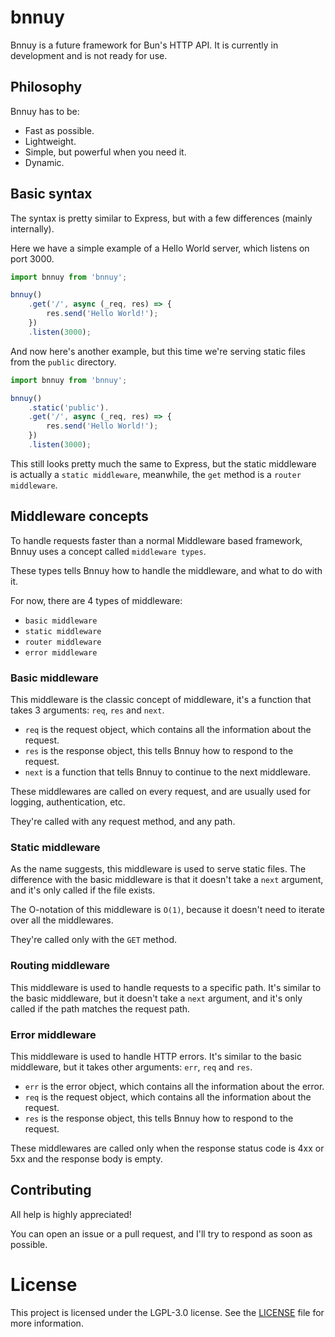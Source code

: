 # bnnuy
Bnnuy is a future framework for Bun's HTTP API. It is currently in development
and is not ready for use.


## Philosophy
Bnnuy has to be:
- Fast as possible.
- Lightweight.
- Simple, but powerful when you need it.
- Dynamic.


## Basic syntax
The syntax is pretty similar to Express, but with a few differences
(mainly internally).

Here we have a simple example of a Hello World server, which listens on port
3000.

```ts
import bnnuy from 'bnnuy';

bnnuy()
    .get('/', async (_req, res) => {
        res.send('Hello World!');
    })
    .listen(3000);
```


And now here's another example, but this time we're serving static files from
the `public` directory.

```ts
import bnnuy from 'bnnuy';

bnnuy()
    .static('public').
    .get('/', async (_req, res) => {
        res.send('Hello World!');
    })
    .listen(3000);
```

This still looks pretty much the same to Express, but the static middleware is
actually a `static middleware`, meanwhile, the `get` method is a
`router middleware`.


## Middleware concepts
To handle requests faster than a normal Middleware based framework, Bnnuy uses
a concept called `middleware types`.

These types tells Bnnuy how to handle the middleware, and what to do with it.


For now, there are 4 types of middleware:
- `basic middleware`
- `static middleware`
- `router middleware`
- `error middleware`


### Basic middleware
This middleware is the classic concept of middleware, it's a function that
takes 3 arguments: `req`, `res` and `next`.

- `req` is the request object, which contains all the information about the
    request.
- `res` is the response object, this tells Bnnuy how to respond to the request.
- `next` is a function that tells Bnnuy to continue to the next middleware.

These middlewares are called on every request, and are usually used for logging,
authentication, etc.

They're called with any request method, and any path.

### Static middleware
As the name suggests, this middleware is used to serve static files. The
difference with the basic middleware is that it doesn't take a `next` argument,
and it's only called if the file exists.

The O-notation of this middleware is `O(1)`, because it doesn't need to iterate
over all the middlewares.

They're called only with the `GET` method.

### Routing middleware
This middleware is used to handle requests to a specific path. It's similar to
the basic middleware, but it doesn't take a `next` argument, and it's only
called if the path matches the request path.

### Error middleware
This middleware is used to handle HTTP errors. It's similar to the basic
middleware, but it takes other arguments: `err`, `req` and `res`.

- `err` is the error object, which contains all the information about the error.
- `req` is the request object, which contains all the information about the
    request.
- `res` is the response object, this tells Bnnuy how to respond to the request.

These middlewares are called only when the response status code is 4xx or 5xx
and the response body is empty.


## Contributing
All help is highly appreciated!

You can open an issue or a pull request, and I'll try to respond as soon as
possible.

# License
This project is licensed under the LGPL-3.0 license. See the [LICENSE](LICENSE)
file for more information.
